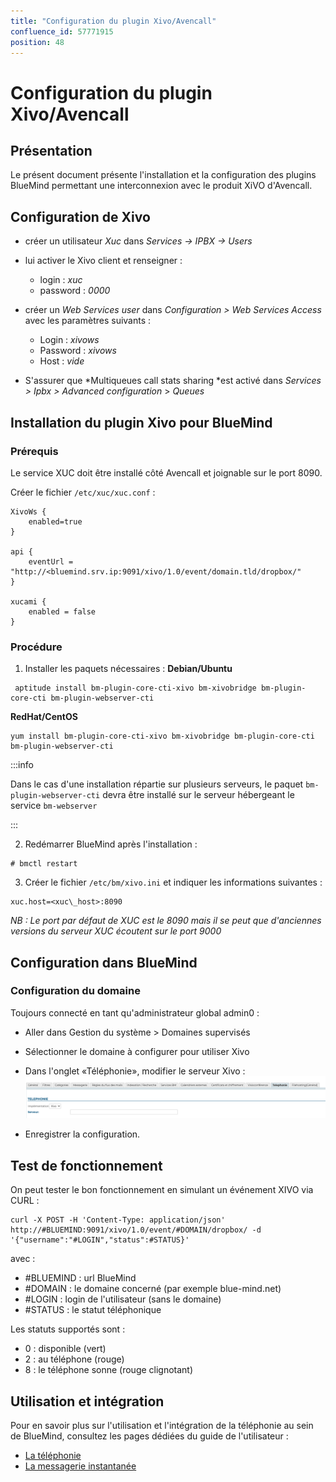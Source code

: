 ```yaml
---
title: "Configuration du plugin Xivo/Avencall"
confluence_id: 57771915
position: 48
---
```

# Configuration du plugin Xivo/Avencall


## Présentation

Le présent document présente l'installation et la configuration des plugins BlueMind permettant une interconnexion avec le produit XiVO d'Avencall.


## Configuration de Xivo

- créer un utilisateur *Xuc* dans *Services -> IPBX -> Users*
- lui activer le Xivo client et renseigner :
    - login : *xuc*
    - password : *0000*
- créer un *Web Services user* dans *Configuration > Web Services Access* avec les paramètres suivants :

    - Login : *xivows*
    - Password : *xivows*
    - Host : *vide*
- S'assurer que *Multiqueues call stats sharing *est activé dans *Services > Ipbx > Advanced configuration* > *Queues*


## Installation du plugin Xivo pour BlueMind

### Prérequis

Le service XUC doit être installé côté Avencall et joignable sur le port 8090.

Créer le fichier `/etc/xuc/xuc.conf` :


```
XivoWs {
    enabled=true
}
 
api {
    eventUrl = "http://<bluemind.srv.ip:9091/xivo/1.0/event/domain.tld/dropbox/"
}
 
xucami {
    enabled = false
}
```


### Procédure

1. Installer les paquets nécessaires :
**Debian/Ubuntu**

```
 aptitude install bm-plugin-core-cti-xivo bm-xivobridge bm-plugin-core-cti bm-plugin-webserver-cti
```

**RedHat/CentOS**

```
yum install bm-plugin-core-cti-xivo bm-xivobridge bm-plugin-core-cti bm-plugin-webserver-cti
```


:::info

Dans le cas d'une installation répartie sur plusieurs serveurs, le paquet `bm-plugin-webserver-cti` devra être installé sur le serveur hébergeant le service `bm-webserver`

:::

2. Redémarrer BlueMind après l'installation :


```
# bmctl restart
```


3. Créer le fichier `/etc/bm/xivo.ini` et indiquer les informations suivantes :


```
xuc.host=<xuc\_host>:8090
```

*NB : Le port par défaut de XUC est le 8090 mais il se peut que d'anciennes versions du serveur XUC écoutent sur le port 9000*


## Configuration dans BlueMind

### Configuration du domaine

Toujours connecté en tant qu'administrateur global admin0 :

- Aller dans Gestion du système > Domaines supervisés
- Sélectionner le domaine à configurer pour utiliser Xivo
- Dans l'onglet «Téléphonie», modifier le serveur Xivo :![](../attachments/57771915/79856209.png)

- Enregistrer la configuration.


## Test de fonctionnement

On peut tester le bon fonctionnement en simulant un événement XIVO via CURL :


```
curl -X POST -H 'Content-Type: application/json' http://#BLUEMIND:9091/xivo/1.0/event/#DOMAIN/dropbox/ -d '{"username":"#LOGIN","status":#STATUS}'
```


avec :

- #BLUEMIND : url BlueMind
- #DOMAIN : le domaine concerné (par exemple blue-mind.net)
- #LOGIN : login de l'utilisateur (sans le domaine)
- #STATUS : le statut téléphonique


Les statuts supportés sont :

- 0 : disponible (vert)
- 2 : au téléphone (rouge)
- 8 : le téléphone sonne (rouge clignotant)


## Utilisation et intégration

Pour en savoir plus sur l'utilisation et l'intégration de la téléphonie au sein de BlueMind, consultez les pages dédiées du guide de l'utilisateur :

- [La téléphonie](/Guide_de_l_utilisateur/La_téléphonie/)
- [La messagerie instantanée](/Guide_de_l_utilisateur/La_messagerie_instantanée/)


